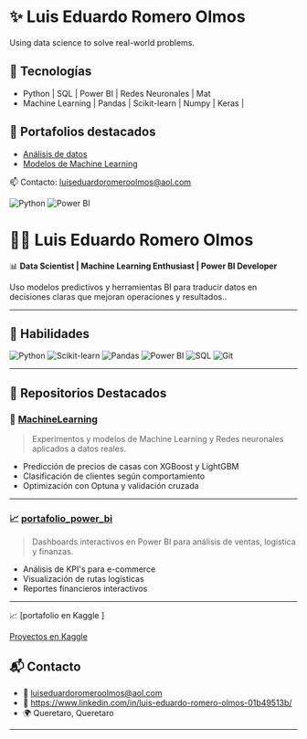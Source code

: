 # ✨ Luis Eduardo Romero Olmos

  Using data science to solve real-world problems.

## 🚀 Tecnologías
- Python | SQL | Power BI | Redes Neuronales | Mat
- Machine Learning | Pandas | Scikit-learn | Numpy | Keras | 

## 📂 Portafolios destacados
- [Análisis de datos](https://github.com/LuisEduardoRomeroOlmos/Analisis_de_Datos)
- [Modelos de Machine Learning](https://github.com/LuisEduardoRomeroOlmos/MachineLearning)

📫 Contacto: luiseduardoromeroolmos@aol.com

![Python](https://img.shields.io/badge/Python-3670A0?style=for-the-badge&logo=python&logoColor=yellow)
![Power BI](https://img.shields.io/badge/Power_BI-F2C811?style=for-the-badge&logo=powerbi&logoColor=black)

# 👨‍💻 Luis Eduardo Romero Olmos

📊 **Data Scientist | Machine Learning Enthusiast | Power BI Developer**

Uso modelos predictivos y herramientas BI para traducir datos en decisiones claras que mejoran operaciones y resultados..

---

## 🚀 Habilidades

![Python](https://img.shields.io/badge/Python-3776AB?style=for-the-badge&logo=python&logoColor=white)
![Scikit-learn](https://img.shields.io/badge/Scikit--learn-F7931E?style=for-the-badge&logo=scikit-learn&logoColor=white)
![Pandas](https://img.shields.io/badge/Pandas-150458?style=for-the-badge&logo=pandas&logoColor=white)
![Power BI](https://img.shields.io/badge/PowerBI-F2C811?style=for-the-badge&logo=powerbi&logoColor=black)
![SQL](https://img.shields.io/badge/SQL-4479A1?style=for-the-badge&logo=postgresql&logoColor=white)
![Git](https://img.shields.io/badge/Git-F05032?style=for-the-badge&logo=git&logoColor=white)

---

## 📂 Repositorios Destacados

### 🔬 [MachineLearning](https://github.com/LuisEduardoRomeroOlmos/MachineLearning)
> Experimentos y modelos de Machine Learning y Redes neuronales aplicados a datos reales.
- Predicción de precios de casas con XGBoost y LightGBM
- Clasificación de clientes según comportamiento
- Optimización con Optuna y validación cruzada

---

### 📈 [portafolio_power_bi](https://github.com/LuisEduardoRomeroOlmos/portafolio_power_bi)
> Dashboards interactivos en Power BI para análisis de ventas, logística y finanzas.
- Análisis de KPI's para e-commerce
- Visualización de rutas logísticas
- Reportes financieros interactivos

---
📈 [portafolio en Kaggle ] <p><a href="https://www.kaggle.com/luiseduardoromeroolm">Proyectos en Kaggle</a></p>

## 📬 Contacto

- 📧 luiseduardoromeroolmos@aol.com
- 💼 https://www.linkedin.com/in/luis-eduardo-romero-olmos-01b49513b/
- 🌍 Queretaro, Queretaro

---


